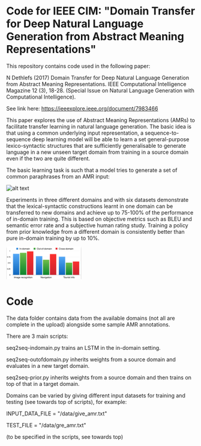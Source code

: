# Code for IEEE CIM: "Domain Transfer for Deep Natural Language Generation from Abstract Meaning Representations"

This repository contains code used in the following paper: 

N Dethlefs (2017) Domain Transfer for Deep Natural Language Generation from Abstract Meaning Representations. 
IEEE Computational Intelligence Magazine 12 (3), 18-28. (Special Issue on Natural Language Generation with Computational Intelligence).

See link here: https://ieeexplore.ieee.org/document/7983466

This paper explores the use of Abstract Meaning Representations (AMRs) to facilitate transfer learning in natural language 
generation. The basic idea is that using a common underlying input representation, a sequence-to-sequence deep learning model
will be able to learn a set general-purpose lexico-syntactic structures that are sufficiently generalisable to generate 
language in a new unseen target domain from training in a source domain even if the two are quite different.

The basic learning task is such that a model tries to generate a set of common paraphrases from an AMR input:

![alt text](/img/samples.png)

Experiments in three different domains and with six datasets demonstrate that the lexical-syntactic constructions learnt in one domain can be transferred to new domains and 
 achieve up to 75-100% of the performance of in-domain training. This is based on objective metrics such as BLEU and semantic
  error rate and a subjective human rating study. Training a policy from prior knowledge from a different domain is 
  consistently better than pure in-domain training by up to 10%.

<img src="/img/res.png" alt="drawing" width="200"/>

# Code

The data folder contains data from the available domains (not all are complete in the upload) alongside some sample AMR annotations.

There are 3 main scripts: 

seq2seq-indomain.py trains an LSTM in the in-domain setting.

seq2seq-outofdomain.py inherits weights from a source domain and evaluates in a new target domain.

seq2seq-prior.py inherits weights from a source domain and then trains on top of that in a target domain.

Domains can be varied by giving different input datasets for training and testing (see towards top of scripts), for example:

INPUT_DATA_FILE = "/data/give_amr.txt"

TEST_FILE = "/data/gre_amr.txt"

(to be specified in the scripts, see towards top)
